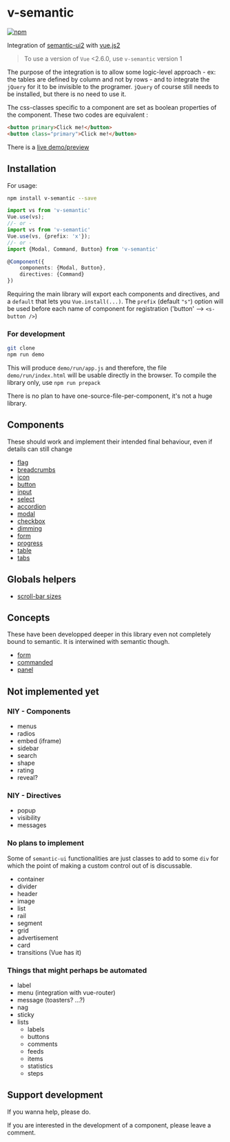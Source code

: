 # v-semantic

[![npm](https://img.shields.io/npm/v/v-semantic.svg)](https://www.npmjs.com/package/v-semantic)

Integration of [semantic-ui2](https://semantic-ui.com) with [vue.js2](https://vuejs.org/)

> To use a version of `Vue` <2.6.0, use `v-semantic` version 1

The purpose of the integration is to allow some logic-level approach - ex: the tables are defined by column and not by rows - and to integrate the `jQuery` for it to be invisible to the programer. `jQuery` of course still needs to be installed, but there is no need to use it.

The css-classes specific to a component are set as boolean properties of the component. These two codes are equivalent :

```html
<button primary>Click me!</button>
<button class="primary">Click me!</button>
```

There is a [live demo/preview](https://rawcdn.githack.com/eddow/v-semantic/master/demo/run/index.html#/)

## Installation

For usage:

```sh
npm install v-semantic --save
```

```typescript
import vs from 'v-semantic'
Vue.use(vs);
//- or -
import vs from 'v-semantic'
Vue.use(vs, {prefix: 'x'});
//- or -
import {Modal, Command, Button} from 'v-semantic'

@Component({
    components: {Modal, Button},
    directives: {Command}
})
```

Requiring the main library will export each components and directives, and a `default` that lets you `Vue.install(...)`.
The `prefix` (default `"s"`) option will be used before each name of component for registration ('button' --> `<s-button />`)

### For development

```sh
git clone
npm run demo
```

This will produce `demo/run/app.js` and therefore, the file `demo/run/index.html` will be usable directly in the browser. To compile the library only, use `npm run prepack`

There is no plan to have one-source-file-per-component, it's not a huge library.

## Components

These should work and implement their intended final behaviour, even if details can still change

- [flag](./docs/components/flag.md)
- [breadcrumbs](./docs/components/breadcrumbs.md)
- [icon](./docs/components/icon.md)
- [button](./docs/components/button.md)
- [input](./docs/components/input.md)
- [select](./docs/components/select.md)
- [accordion](./docs/components/accordion.md)
- [modal](./docs/components/modal.md)
- [checkbox](./docs/components/checkbox.md)
- [dimming](./docs/components/dimm.md)
- [form](./docs/components/form.md)
- [progress](./docs/components/progress.md)
- [table](./docs/components/table.md)
- [tabs](./docs/components/tabs.md)

## Globals helpers

- [scroll-bar sizes](./docs/globals/scrollbar.md)

## Concepts

These have been developped deeper in this library even not completely bound to semantic. It is interwined with semantic though.

- [form](./docs/concepts/form.md)
- [commanded](./docs/concepts/commanded.md)
- [panel](./docs/concepts/panel.md)

## Not implemented yet

### NIY - Components

- menus
- radios
- embed (iframe)
- sidebar
- search
- shape
- rating
- reveal?

### NIY - Directives

- popup
- visibility
- messages

### No plans to implement

Some of `semantic-ui` functionalities are just classes to add to some `div` for which the point of making a custom control out of is discussable.

- container
- divider
- header
- image
- list
- rail
- segment
- grid
- advertisement
- card
- transitions (Vue has it)

### Things that might perhaps be automated

- label
- menu (integration with vue-router)
- message (toasters? ...?)
- nag
- sticky
- lists
  - labels
  - buttons
  - comments
  - feeds
  - items
  - statistics
  - steps

## Support development

If you wanna help, please do.

If you are interested in the development of a component, please leave a comment.